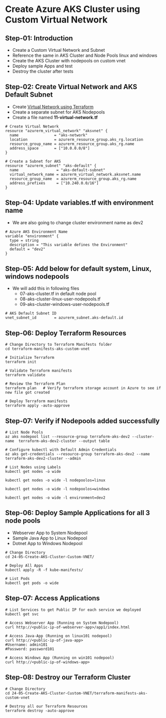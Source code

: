 # Create Azure AKS Cluster using Custom Virtual Network

## Step-01: Introduction
- Create a Custom Virtual Network and Subnet
- Reference the same in AKS Cluster and Node Pools linux and windows
- Create the AKS Cluster with nodepools on custom vnet
- Deploy sample Apps and test
- Destroy the cluster after tests

## Step-02: Create Virtual Network and AKS Default Subnet
- Create [Virtual Network using Terraform](https://registry.terraform.io/providers/hashicorp/azurerm/latest/docs/resources/virtual_network)
- Create a separate subnet for AKS Nodepools
- Create a file named **11-virtual-network.tf**
```
# Create Virtual Network
resource "azurerm_virtual_network" "aksvnet" {
  name                = "aks-network"
  location            = azurerm_resource_group.aks_rg.location
  resource_group_name = azurerm_resource_group.aks_rg.name
  address_space       = ["10.0.0.0/8"]
}

# Create a Subnet for AKS
resource "azurerm_subnet" "aks-default" {
  name                 = "aks-default-subnet"
  virtual_network_name = azurerm_virtual_network.aksvnet.name
  resource_group_name  = azurerm_resource_group.aks_rg.name
  address_prefixes     = ["10.240.0.0/16"]
}
```

## Step-04: Update variables.tf with environment name
- We are also going to change cluster environment name as dev2
```
# Azure AKS Environment Name
variable "environment" {
  type = string  
  description = "This variable defines the Environment"  
  default = "dev2"
}
```

## Step-05: Add below for default system, Linux, windows nodepools
- We will add this in following files
  - 07-aks-cluster.tf in default node pool
  - 08-aks-cluster-linux-user-nodepools.tf
  - 09-aks-cluster-windows-user-nodepools.tf
```
# AKS Default Subnet ID
vnet_subnet_id        = azurerm_subnet.aks-default.id
```

## Step-06: Deploy Terraform Resources
```
# Change Directory to Terraform Manifests folder
cd terraform-manifests-aks-custom-vnet
```

```
# Initialize Terraform
terraform init
```

```
# Validate Terraform manifests
terraform validate
```

```
# Review the Terraform Plan
terraform plan   # Verify terraform storage account in Azure to see if new file got created
```

```
# Deploy Terraform manifests
terraform apply -auto-approve
```

## Step-07: Verify if Nodepools added successfully
```
# List Node Pools
az aks nodepool list --resource-group terraform-aks-dev2 --cluster-name  terraform-aks-dev2-cluster --output table
```
```
# Configure kubectl with Default Admin Credentials
az aks get-credentials --resource-group terraform-aks-dev2 --name  terraform-aks-dev2-cluster --admin
```
```
# List Nodes using Labels
kubectl get nodes -o wide
```
```
kubectl get nodes -o wide -l nodepoolos=linux
```
```
kubectl get nodes -o wide -l nodepoolos=windows
```
```
kubectl get nodes -o wide -l environment=dev2
```

## Step-06: Deploy Sample Applications for all 3 node pools
- Webserver App to System Nodepool
- Sample Java App to Linux Nodepool
- Dotnet App to Windows Nodepool
```
# Change Directory
cd 24-05-Create-AKS-Cluster-Custom-VNET/
```
```
# Deploy All Apps
kubectl apply -R -f kube-manifests/
```
```
# List Pods
kubectl get pods -o wide
```

## Step-07: Access Applications
```
# List Services to get Public IP for each service we deployed
kubectl get svc
```
```
# Access Webserver App (Running on System Nodepool)
curl http://<public-ip-of-webserver-app>/app1/index.html
```
```
# Access Java-App (Running on linux101 nodepool)
curl http://<public-ip-of-java-app>
#Username: admin101
#Password: password101
```
```
# Access Windows App (Running on win101 nodepool)
curl http://<public-ip-of-windows-app>
```

## Step-08: Destroy our Terraform Cluster
```
# Change Directory
cd 24-05-Create-AKS-Cluster-Custom-VNET/terraform-manifests-aks-custom-vnet
```
```
# Destroy all our Terraform Resources
terraform destroy -auto-approve
```
